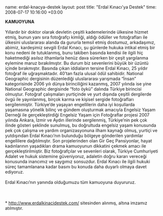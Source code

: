 name: erdal-knacya-destek
layout: post
title: "Erdal Kınacı'ya Destek"
time: 2008-07-17 10:16:00 +03:00

<span style="font-weight:bold;">KAMUOYUNA</span><br /><br />Yıllardır bir doktor olarak devletin çeşitli kademelerinde ülkesine hizmet etmiş, bunun yanı sıra fotoğrafçı kimliği, aldığı ödüller ve fotoğrafları ile ülkesini uluslararası alanda da gururla temsil etmiş dostumuz, arkadaşımız, abimiz, kardeşimiz sevgili Erdal Kınacı, şu günlerde hukuka intikal etmiş bir konu nedeni ile tutuklanmış, bunu takiben basında kendisi ile ilgili hiç haketmediği asılsız ithamlarla henüz dava sürerken bir çeşit yargılanma eylemine maruz bırakılmıştır. Bu durum biz sevenlerini büyük bir üzüntü içinde bırakmıştır. Basında çıkan iddiaların tersine Erdal Kınacı, 25 yıldır fotoğraf ile uğraşmaktadır. 40’tan fazla ulusal ödül sahibidir. National Geographic dergisinin düzenlediği uluslararası yarışmada “İnsan” kategorisinde 2006 yılı dünya birinciliğini kazanmış, 2007 yılında ise yine National Geographic dergisinde “foto öykü” dalında Türkiye birincisi olmuştur. Fotoğraf çalışmaları yurtiçinde ve yurt dışında çeşitli dergilerde övgü ile yayınlanmış, birçok karma ve kişisel sergide fotoğrafları sergilenmiştir. Türkiye’de yaşayan engellilerin daha iyi koşullarda yaşamasına yönelik bilinç ve gündem oluşturmak amacıyla Engelsiz Yaşam Derneği ile gerçekleştirdiği Engelsiz Yaşam için Fotoğraflar projesi 2007 yılında Ankara, İzmir ve Aydın illerinde sergilenmiş, Türkiye’nin pek çok ilinde gösteri şeklinde sunulmuş, bu doğrultuda engelsiz yaşam konusunda pek çok çalışma ve yardım organizasyonuna ilham kaynağı olmuş, yurtiçi ve yutdışından Erdal Kınacı’nın bulunduğu bölgeye gönderilen yardımlar engellilere dağıtılmıştır. Son projelerinden olan Gir Geç Pansiyonlar, hayat kadınlarının yaşadıkları drama kamuoyunun dikkatini çekmek amacı ile gerçekleştirilmiştir. Biz fotoğrafçılar ve sevenleri olarak, Türkiye Cumhuriyeti Adalet ve hukuk sistemine güveniyoruz, adaletin doğru kararı vereceği konusunda inancımız ve saygımız sonsuzdur. Erdal Kınacı ile ilgili hukuki süreç tamamlanana kadar basını bu konuda daha duyarlı olmaya davet ediyoruz.<br /><br />Erdal Kınacı’nın yanında olduğumuzu tüm kamuoyuna duyururuz.<br /><br /><br /><br />* <a href="http://www.erdalkinacidestek.com/">http://www.erdalkinacidestek.com/</a> sitesinden alınmış, altına imzamız atılmıştır.
